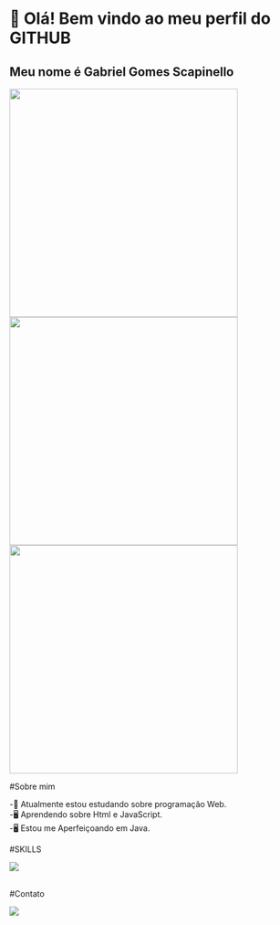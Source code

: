 # 👋 Olá! Bem vindo ao meu perfil do GITHUB
## Meu nome é Gabriel Gomes Scapinello
<img src="https://camo.githubusercontent.com/6083527376ab882768aeaa6cbc164f66e1bc12be718f838302e4026be57d7ed0/68747470733a2f2f6769746875622d726561646d652d73746174732e76657263656c2e6170702f6170693f757365726e616d653d476f6d6573706573267468656d653d6d69646e696768742d707572706c652673686f775f69636f6e733d7472756526686964655f626f726465723d7472756526636f756e745f707269766174653d74727565" width="400"/>
<img src="https://camo.githubusercontent.com/b6bfec5e57af78c2da74d7a961ba3bf5773718401a6179a06ceb7c9d6af2065c/68747470733a2f2f6769746875622d726561646d652d73747265616b2d73746174732e6865726f6b756170702e636f6d2f3f757365723d476f6d6573706573267468656d653d6d69646e696768742d707572706c6526686964655f626f726465723d74727565" width="400"/>
<img src="https://camo.githubusercontent.com/d1085ccb46b2b67e1efefb813ccd2cf90334057782b0df323d57409be627cd62/68747470733a2f2f6769746875622d726561646d652d73746174732e76657263656c2e6170702f6170692f746f702d6c616e67732f3f757365726e616d653d476f6d6573706573267468656d653d6d69646e696768742d707572706c652673686f775f69636f6e733d7472756526686964655f626f726465723d74727565266c61796f75743d636f6d70616374" width="400"/>

#Sobre mim

-📒 Atualmente estou estudando sobre programação Web.<br>
-🖥️ Aprendendo sobre Html e JavaScript.<br>
-🖥️ Estou me Aperfeiçoando em Java.<br>

#SKILLS

<div>
  <img src="https://img.shields.io/badge/Java-ED8B00?style=for-the-badge&logo=openjdk&logoColor=white"/>
</div> <br>

#Contato

<div>
  <a href="mailto:gabriel.scapinello@gmail.com"> <img src= "https://img.shields.io/badge/Gmail-D14836?style=for-the-badge&logo=gmail&logoColor=white"/>
  </a>
</div>

